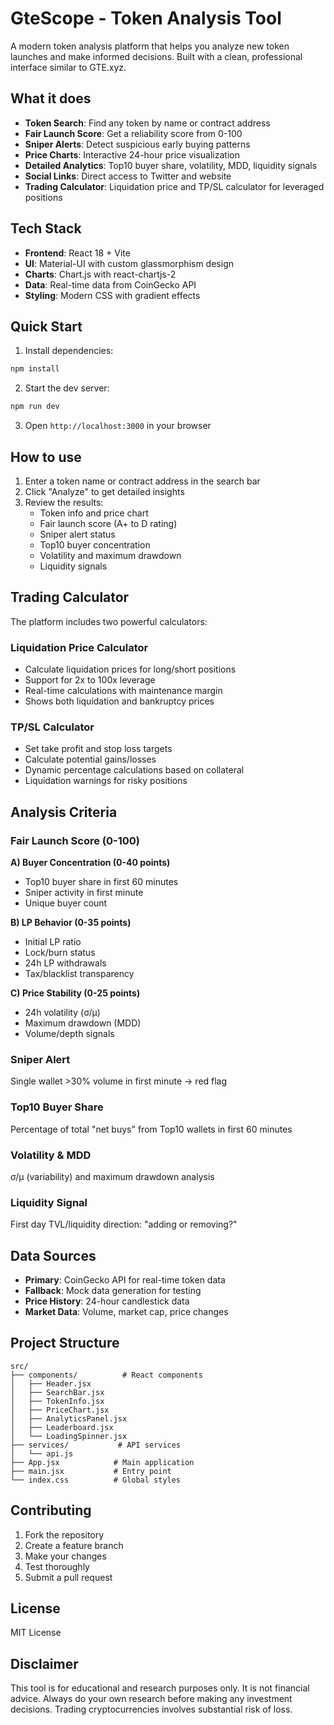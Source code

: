 # GteScope - Token Analysis Tool

A modern token analysis platform that helps you analyze new token launches and make informed decisions. Built with a clean, professional interface similar to GTE.xyz.

## What it does

- **Token Search**: Find any token by name or contract address
- **Fair Launch Score**: Get a reliability score from 0-100
- **Sniper Alerts**: Detect suspicious early buying patterns
- **Price Charts**: Interactive 24-hour price visualization
- **Detailed Analytics**: Top10 buyer share, volatility, MDD, liquidity signals
- **Social Links**: Direct access to Twitter and website
- **Trading Calculator**: Liquidation price and TP/SL calculator for leveraged positions

## Tech Stack

- **Frontend**: React 18 + Vite
- **UI**: Material-UI with custom glassmorphism design
- **Charts**: Chart.js with react-chartjs-2
- **Data**: Real-time data from CoinGecko API
- **Styling**: Modern CSS with gradient effects

## Quick Start

1. Install dependencies:
```bash
npm install
```

2. Start the dev server:
```bash
npm run dev
```

3. Open `http://localhost:3000` in your browser

## How to use

1. Enter a token name or contract address in the search bar
2. Click "Analyze" to get detailed insights
3. Review the results:
   - Token info and price chart
   - Fair launch score (A+ to D rating)
   - Sniper alert status
   - Top10 buyer concentration
   - Volatility and maximum drawdown
   - Liquidity signals

## Trading Calculator

The platform includes two powerful calculators:

### Liquidation Price Calculator
- Calculate liquidation prices for long/short positions
- Support for 2x to 100x leverage
- Real-time calculations with maintenance margin
- Shows both liquidation and bankruptcy prices

### TP/SL Calculator
- Set take profit and stop loss targets
- Calculate potential gains/losses
- Dynamic percentage calculations based on collateral
- Liquidation warnings for risky positions

## Analysis Criteria

### Fair Launch Score (0-100)

**A) Buyer Concentration (0-40 points)**
- Top10 buyer share in first 60 minutes
- Sniper activity in first minute
- Unique buyer count

**B) LP Behavior (0-35 points)**
- Initial LP ratio
- Lock/burn status
- 24h LP withdrawals
- Tax/blacklist transparency

**C) Price Stability (0-25 points)**
- 24h volatility (σ/µ)
- Maximum drawdown (MDD)
- Volume/depth signals

### Sniper Alert
Single wallet >30% volume in first minute → red flag

### Top10 Buyer Share
Percentage of total "net buys" from Top10 wallets in first 60 minutes

### Volatility & MDD
σ/µ (variability) and maximum drawdown analysis

### Liquidity Signal
First day TVL/liquidity direction: "adding or removing?"

## Data Sources

- **Primary**: CoinGecko API for real-time token data
- **Fallback**: Mock data generation for testing
- **Price History**: 24-hour candlestick data
- **Market Data**: Volume, market cap, price changes

## Project Structure

```
src/
├── components/          # React components
│   ├── Header.jsx
│   ├── SearchBar.jsx
│   ├── TokenInfo.jsx
│   ├── PriceChart.jsx
│   ├── AnalyticsPanel.jsx
│   ├── Leaderboard.jsx
│   └── LoadingSpinner.jsx
├── services/           # API services
│   └── api.js
├── App.jsx            # Main application
├── main.jsx           # Entry point
└── index.css          # Global styles
```

## Contributing

1. Fork the repository
2. Create a feature branch
3. Make your changes
4. Test thoroughly
5. Submit a pull request

## License

MIT License

## Disclaimer

This tool is for educational and research purposes only. It is not financial advice. Always do your own research before making any investment decisions. Trading cryptocurrencies involves substantial risk of loss.